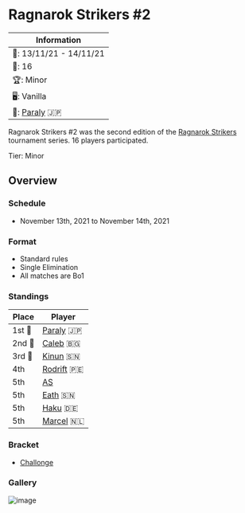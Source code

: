 # Ragnarok Strikers #2

|Information|
|-|
|:calendar:: 13/11/21 - 14/11/21|
|:busts_in_silhouette:: 16|
|:trophy:: Minor|
|:desktop_computer:: Vanilla|
|:1st_place_medal:: [Paraly](../../players/japanese/paraly.md) :jp:|

Ragnarok Strikers #2 was the second edition of the [Ragnarok Strikers](ragnamain.md) tournament series.
16 players participated.

Tier: Minor

## Overview

### Schedule
- November 13th, 2021 to November 14th, 2021

### Format
- Standard rules
- Single Elimination
- All matches are Bo1

### Standings

|Place|Player|
|-|-|
|1st :1st_place_medal:|[Paraly](../../players/japanese/paraly.md) :jp:|
|2nd :2nd_place_medal:|[Caleb](../../players/bulgarian/caleb.md) :bulgaria:|
|3rd :3rd_place_medal:|[Kinun](../../players/senegalese/kinun.md) :senegal:|
|4th|[Rodrift](../../players/peruvian/rodrift.md) :peru:|
|5th|[AS](../../players/french/as.md)|
|5th|[Eath](../../players/senegalese/eath.md) :senegal:|
|5th|[Haku](../../players/german/haku.md) :de:|
|5th|[Marcel](../../players/dutch/marcel.md) :netherlands:|

### Bracket
- [Challonge](https://challonge.com/o0s27g2i)

### Gallery

![image](https://github.com/inabikarilibrary/inalib/assets/110833255/054e46aa-bc28-41b3-8c98-86cc6b7be980)
